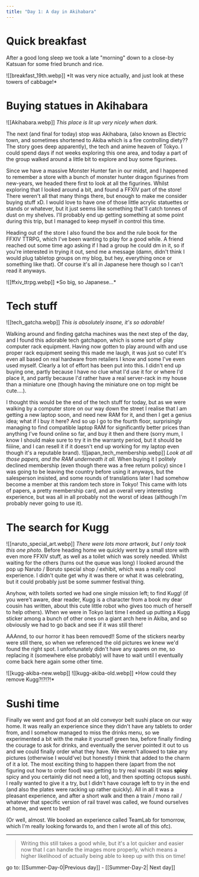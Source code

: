 ```yaml
---
title: "Day 1: A day in Akihabara"
---
```

# Quick breakfast
After a good long sleep we took a late "morning" down to a close-by Katsuan for some fried brunch and rice.

<span class="centerimg">
![[breakfast_19th.webp]]
*It was very nice actually, and just look at these towers of cabbage!*
</span>

# Buying statues in Akihabara

<span class="rightimg"><span class ="smallimg">
![[Akihabara.webp]]
*This place is lit up very nicely when dark.*
</span></span>

The next (and final for today) stop was Akihabara, (also known as Electric town, and sometimes shortened to Akiba which is a fire controlling diety?? The story goes deep apparently), the tech and anime heaven of Tokyo.
I could spend days if not weeks exploring this one area, and today a part of the group walked around a little bit to explore and buy some figurines.

Since we have a massive Monster Hunter fan in our midst, and I happened to remember a store with a bunch of monster hunter dragon figurines from new-years, we headed there first to look at all the figurines. Whilst exploring that I looked around a bit, and found a FFXIV part of the store! There weren't all that many things there, but enough to make me consider buying stuff xD. I would love to have one of those little acrylic statuettes or stands or whatever, but it just seems like something that'll catch tonnes of dust on my shelves. I'll probably end up getting something at some point during this trip, but I managed to keep myself in control this time.

 Heading out of the store I also found the box and the rule book for the FFXIV TTRPG, which I've been wanting to play for a good while. A friend reached out some time ago asking if I had a group he could dm in it, so if you're interested in trying it out, send me a message (damn, didn't think I would plug tabletop groups on my blog, but hey, everything once or something like that). Of course it's all in Japanese here though so I can't read it anyways.
 
<span class="centerimg">
![[ffxiv_ttrpg.webp]]
*So big, so Japanese...*
</span>

# Tech stuff
<span class="leftimg"><span class="smallimg">
![[tech_gatcha.webp]]
*This is absolutely insane, it's so adorable!*
</span></span>

Walking around and finding gatcha machines was the next step of the day, and I found this adorable tech gatchapon, which is some sort of play computer rack equipment. Having now gotten to play around with and use proper rack equipment seeing this made me laugh, it was just so cute! It's even all based on real hardware from retailers I know and some I've even used myself. Clearly a lot of effort has been put into this. I didn't end up buying one, partly because I have no clue what I'd use it for or where I'd place it, and partly because I'd rather have a real server-rack in my house than a miniature one (though having the miniature one on top might be cute....).

I thought this would be the end of the tech stuff for today, but as we were walking by a computer store on our way down the street I realise that I am getting a new laptop soon, and need new RAM for it, and then I get a genius idea; what if I buy it here?
And so up I go to the fourth floor, surprisingly managing to find compatible laptop RAM for significantly better prices than anything I've found online so far, and buy it then and there
(sorry mum, I know I should make sure to try it in the warranty period, but it should be fiiiine, and I can resell it if it doesn't end up working for my laptop even though it's a reputable brand).
<span class="rightimg"><span class="smallimg">
![[japan_tech_membership.webp]]
*Look at all those papers, and the RAM underneath it all.*
</span></span>
When buying it I politely declined membership (even though there was a free return policy) since I was going to be leaving the country before using it anyways, but the salesperson insisted, and some rounds of translations later I had somehow become a member at this random tech store in Tokyo! This came with lots of papers, a pretty membership card, and an overall very interesting experience, but was all in all probably not the worst of ideas (although I'm probably never going to use it).

# The search for Kugg
<span class="leftimg"><span class="smallimg">
![[naruto_special_art.webp]]
*There were lots more artwork, but I only took this one photo.*
</span></span>
Before heading home we quickly went by a small store with even more FFXIV stuff, as well as a toilet which was sorely needed. Whilst waiting for the others (turns out the queue was long) I looked around the pop up Naruto / Boruto special shop / exhibit, which was a really cool experience. I didn't quite get why it was there or what it was celebrating, but it could probably just be some summer festival thing.

Anyhow, with toilets sorted we had one single mission left; to find Kugg!
(if you were't aware, dear reader, Kugg is a character from a book my dear cousin has written, about this cute little robot who gives too much of herself to help others). When we were in Tokyo last time I ended up putting a Kugg sticker among a bunch of other ones on a giant arch here in Akiba, and so obviously we had to go back and see if it was still there!

AAAnnd, to our horror it has been removed!! Some of the stickers nearby were still there, so when we referenced the old pictures we knew we'd found the right spot. I unfortunately didn't have any spares on me, so replacing it (somewhere else probably) will have to wait until I eventually come back here again some other time.

<span class="sidebysidecenter">
<span class="sidebyside">![[kugg-akiba-new.webp]]</span>
<span class="sidebyside">![[kugg-akiba-old.webp]]</span>
</span>
<span class="centerimg">
*How could they remove Kugg?!?!?!*
</span>

# Sushi time

Finally we went and got food at an old conveyor belt sushi place on our way home. It was really an experience since they didn't have any tablets to order from, and I somehow managed to miss the drinks menu, so we experimented a bit with the make it yourself green tea, before finally finding the courage to ask for drinks, and eventually the server pointed it out to us and we could finally order what they have. We weren't allowed to take any pictures (otherwise I would've) but honestly I think that added to the charm of it a lot. The most exciting thing to happen there (apart from the not figuring out how to order food) was getting to try real wasabi (it was **spicy** spicy and you certainly did not need a lot), and then spotting octopus sushi. I really wanted to give it a try, but I didn't have courage left to try in the end (and also the plates were racking up rather quickly). All in all it was a pleasant experience, and after a short walk and then a train / mono rail / whatever that specific version of rail travel was called, we found ourselves at home, and went to bed!

(Or well, almost. We booked an experience called TeamLab for tomorrow, which I'm really looking forwards to, and then I wrote all of this ofc).

---

> Writing this still takes a good while, but it's a lot quicker and easier now that I can handle the images more properly, which means a higher likelihood of actually being able to keep up with this on time!

go to: [[Summer-Day-0|Previous day]] - [[Summer-Day-2| Next day]]
